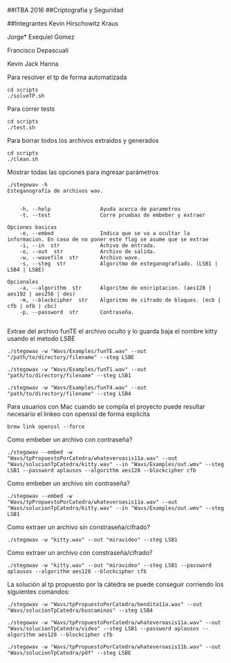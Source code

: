 ##ITBA 2016
##Criptografia y Seguridad

##Integrantes
Kevin Hirschowitz Kraus

Jorge* Exequiel Gomez

Francisco Depascuali

Kevin Jack Hanna

Para resolver el tp de forma automatizada
```
cd scripts
./solveTP.sh
```

Para correr tests 
```
cd scripts
./test.sh
```

Para borrar todos los archivos extraidos y generados
```
cd scripts 
./clean.sh
```

Mostrar todas las opciones para ingresar parámetros
```
./stegowav -h 
Esteganografía de archivos wav.


    -h, --help                Ayuda acerca de parametros
    -t, --test                Corre pruebas de embeber y extraer

Opciones basicas
    -e, --embed               Indica que se va a ocultar la informacion. En caso de no poner este flag se asume que se extrae
    -i, --in  str             Achivo de entrada.
    -o, --out  str            Archivo de salida.
    -w, --wavefile  str       Archivo wave.
    -s, --steg  str           Algoritmo de esteganografiado. (LSB1 | LSB4 | LSBE)

Opcionales
    -a, --algorithm  str      Algoritmo de encriptacion. (aes128 | aes192 | aes256 | des)
    -m, --blockcipher  str    Algoritmo de cifrado de bloques. (ecb | cfb | ofb | cbc)
    -p, --password  str       Contraseña.


```
Extrae del archivo funTE el archivo oculto y lo guarda baja el nombre kitty usando el metodo LSBE
```
./stegowav -w "Wavs/Examples/funTE.wav" --out "/path/to/directory/filename" --steg LSBE

./stegowav -w "Wavs/Examples/funT1.wav" --out "path/to/directory/filename" --steg LSB1

./stegowav -w "Wavs/Examples/funT4.wav" --out "path/to/directory/filename" --steg LSB4
```
Para usuarios con Mac cuando se compila el proyecto puede resultar necesario el linkeo con openssl de forma explicita
```
brew link openssl --force
```
Como embeber un archivo con contraseña?
```
./stegowav --embed -w "Wavs/tpPropuestoPorCatedra/whateveroasis11a.wav" --out "Wavs/solucionTpCatedra/kitty.wav" --in "Wavs/Examples/out.wmv" --steg LSB1 --password aplausos --algorithm aes128 --blockcipher cfb
```
Como embeber un archivo sin contraseña?
```
./stegowav --embed -w "Wavs/tpPropuestoPorCatedra/whateveroasis11a.wav" --out 
"Wavs/solucionTpCatedra/kitty.wav" --in "Wavs/Examples/out.wmv" --steg LSB1
```
Como extraer un archivo sin constraseña/cifrado?
```
./stegowav -w "kitty.wav" --out "miravideo" --steg LSB1
```
Como extraer un archivo con constraseña/cifrado?
```
./stegowav -w "kitty.wav" --out "miravideo" --steg LSB1 --password aplausos --algorithm aes128 --blockcipher cfb
```
La solución al tp propuesto por la cátedra se puede conseguir corriendo los siguientes comandos:
```
./stegowav -w "Wavs/tpPropuestoPorCatedra/bendita11a.wav" --out "Wavs/solucionTpCatedra/buscaminas" --steg LSB4

./stegowav -w "Wavs/tpPropuestoPorCatedra/whateveroasis11a.wav" --out "Wavs/solucionTpCatedra/video" --steg LSB1 --password aplausos --algorithm aes128 --blockcipher cfb

./stegowav -w "Wavs/tpPropuestoPorCatedra/whateveroasis11b.wav" --out "Wavs/solucionTpCatedra/pdf" --steg LSBE
```

